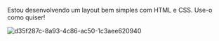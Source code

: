 Estou desenvolvendo um layout bem simples com HTML e CSS. Use-o como quiser!

![d35f287c-8a93-4c86-ac50-1c3aee620940](https://user-images.githubusercontent.com/48383295/129470275-6c5e6f6e-2341-474a-b710-7412a8ad6e15.jpg)
